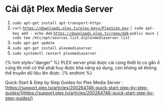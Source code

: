 # Cài đặt Plex Media Server

1. `sudo apt-get install apt-transport-https`
2. `curl` [`https://downloads.plex.tv/plex-keys/PlexSign.key`](https://www.youtube.com/redirect?event=comments\&redir_token=QUFFLUhqbTJrcEtVbE5nQ2RTUlJFSk1aYWNFVWQ4eEY0UXxBQ3Jtc0tsNTdwOWxvWGVyMHd4dEdnMG41Y0Q4dEl1ZWVnQUNaVzhYY29nRGRMSWhGYkZUQjQwcmFwMXgwRURySDNsQWxPV0NFWkVZWmtwNjFsSVRzeXJmaTF1am5ZMU84X20xM3FSNDZqa0RISXZkb3dsSFh4OA\&q=https%3A%2F%2Fdownloads.plex.tv%2Fplex-keys%2FPlexSign.key\&stzid=UgxyEKE5vGNVFKSqi-F4AaABAg) `| sudo apt-key add - echo deb` [`https://downloads.plex.tv/repo/deb`](https://www.youtube.com/redirect?event=comments\&redir_token=QUFFLUhqa2RCcjE3cEg1eGZPUndmR25xMW9lX21nOWtZd3xBQ3Jtc0tuTDdVa0xIc2RsVWtab0U1RmZmZWIwSVdJT3hkMXFTdjVocjVnTDQ3dUl6bncxN2JDT211YnMyWE1nWEtvT05NVl9nWnNSbkFjNGtFSDcyamI4QS13WVJSSjNzZ3BMa0dPWmpka29POWpodVdudUY2VQ\&q=https%3A%2F%2Fdownloads.plex.tv%2Frepo%2Fdeb\&stzid=UgxyEKE5vGNVFKSqi-F4AaABAg) `public main | sudo tee /etc/apt/sources.list.d/plexmediaserver.list`
3. `sudo apt-get update`
4. `sudo apt-get install plexmediaserver`
5. `sudo systemctl restart plexmediaserver`

{% hint style="danger" %}
PLEX server phải được cài cùng thiết bị có gắn ổ cứng thì mới có thể phát huy được khả năng sử dụng, còn không sẽ không thể truyền dữ liệu lên được.
{% endhint %}

Quick-Start & Step by Step Guides for Plex Media Server : [https://support.plex.tv/articles/200264746-quick-start-step-by-step-guides/](https://support.plex.tv/articles/200264746-quick-start-step-by-step-guides/)
